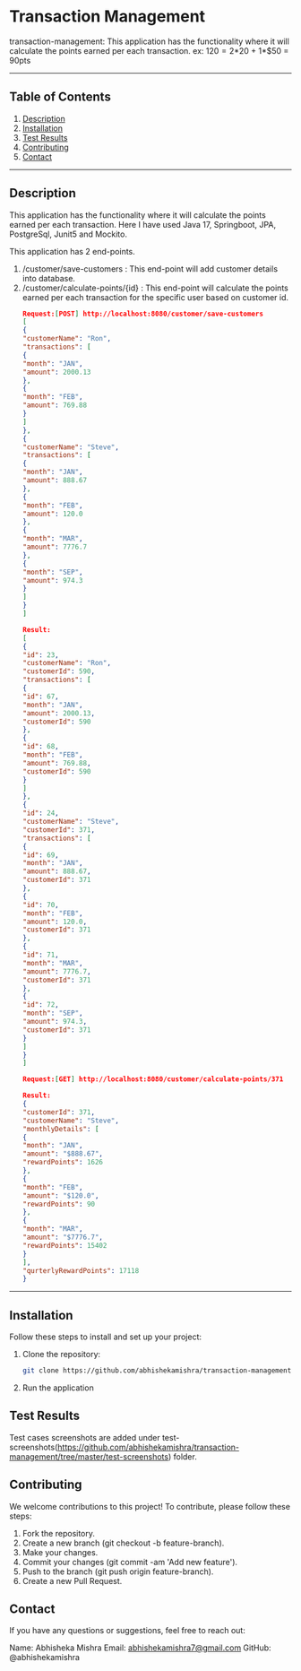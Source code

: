 # Transaction Management

transaction-management:  This application has the functionality where it will calculate the points earned per each transaction.
ex: $120 = 2*$20 + 1*$50 = 90pts

---

## Table of Contents

1. [Description](#description)
2. [Installation](#installation)
3. [Test Results](#installation)
4. [Contributing](#contributing)
5. [Contact](#contact)

---

## Description

This application has the functionality where it will calculate the points earned per each transaction. Here I have used Java 17, Springboot, JPA, PostgreSql, Junit5 and Mockito.

This application has 2 end-points.
1. /customer/save-customers : This end-point will add customer details into database.
2. /customer/calculate-points/{id} : This end-point will calculate the points earned per each transaction for the specific user based on customer id.
      ```json
      Request:[POST] http://localhost:8080/customer/save-customers
      [
      {
      "customerName": "Ron",
      "transactions": [
      {
      "month": "JAN",
      "amount": 2000.13
      },
      {
      "month": "FEB",
      "amount": 769.88
      }
      ]
      },
      {
      "customerName": "Steve",
      "transactions": [
      {
      "month": "JAN",
      "amount": 888.67
      },
      {
      "month": "FEB",
      "amount": 120.0
      },
      {
      "month": "MAR",
      "amount": 7776.7
      },
      {
      "month": "SEP",
      "amount": 974.3
      }
      ]
      }
      ]
      
      Result:
      [
      {
      "id": 23,
      "customerName": "Ron",
      "customerId": 590,
      "transactions": [
      {
      "id": 67,
      "month": "JAN",
      "amount": 2000.13,
      "customerId": 590
      },
      {
      "id": 68,
      "month": "FEB",
      "amount": 769.88,
      "customerId": 590
      }
      ]
      },
      {
      "id": 24,
      "customerName": "Steve",
      "customerId": 371,
      "transactions": [
      {
      "id": 69,
      "month": "JAN",
      "amount": 888.67,
      "customerId": 371
      },
      {
      "id": 70,
      "month": "FEB",
      "amount": 120.0,
      "customerId": 371
      },
      {
      "id": 71,
      "month": "MAR",
      "amount": 7776.7,
      "customerId": 371
      },
      {
      "id": 72,
      "month": "SEP",
      "amount": 974.3,
      "customerId": 371
      }
      ]
      }
      ]
   
      Request:[GET] http://localhost:8080/customer/calculate-points/371
   
      Result:
      {
      "customerId": 371,
      "customerName": "Steve",
      "monthlyDetails": [
      {
      "month": "JAN",
      "amount": "$888.67",
      "rewardPoints": 1626
      },
      {
      "month": "FEB",
      "amount": "$120.0",
      "rewardPoints": 90
      },
      {
      "month": "MAR",
      "amount": "$7776.7",
      "rewardPoints": 15402
      }
      ],
      "qurterlyRewardPoints": 17118
      }
   ```


---

## Installation

Follow these steps to install and set up your project:

1. Clone the repository:
   ```bash
   git clone https://github.com/abhishekamishra/transaction-management
   
2. Run the application

## Test Results

Test cases screenshots are added under test-screenshots(https://github.com/abhishekamishra/transaction-management/tree/master/test-screenshots) folder.

## Contributing

We welcome contributions to this project! To contribute, please follow these steps:

1. Fork the repository.
2. Create a new branch (git checkout -b feature-branch).
3. Make your changes.
4. Commit your changes (git commit -am 'Add new feature').
5. Push to the branch (git push origin feature-branch).
6. Create a new Pull Request.

## Contact

If you have any questions or suggestions, feel free to reach out:

Name: Abhisheka Mishra
Email: abhishekamishra7@gmail.com
GitHub: @abhishekamishra